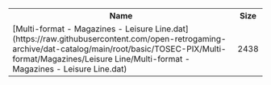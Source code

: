 <table>
<tr><th>Name</th><th>Size</th></tr>
<tr><td>
[Multi-format - Magazines - Leisure Line.dat](https://raw.githubusercontent.com/open-retrogaming-archive/dat-catalog/main/root/basic/TOSEC-PIX/Multi-format/Magazines/Leisure Line/Multi-format - Magazines - Leisure Line.dat)
</td><td>2438</td></tr>
</table>

